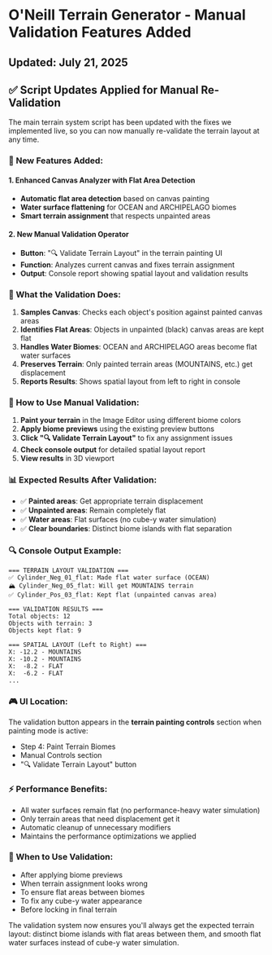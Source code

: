 # O'Neill Terrain Generator - Manual Validation Features Added
## Updated: July 21, 2025

## ✅ Script Updates Applied for Manual Re-Validation

The main terrain system script has been updated with the fixes we implemented live, so you can now manually re-validate the terrain layout at any time.

### **🔧 New Features Added:**

#### **1. Enhanced Canvas Analyzer with Flat Area Detection**
- **Automatic flat area detection** based on canvas painting
- **Water surface flattening** for OCEAN and ARCHIPELAGO biomes
- **Smart terrain assignment** that respects unpainted areas

#### **2. New Manual Validation Operator**
- **Button**: "🔍 Validate Terrain Layout" in the terrain painting UI
- **Function**: Analyzes current canvas and fixes terrain assignment
- **Output**: Console report showing spatial layout and validation results

### **🎯 What the Validation Does:**

1. **Samples Canvas**: Checks each object's position against painted canvas areas
2. **Identifies Flat Areas**: Objects in unpainted (black) canvas areas are kept flat
3. **Handles Water Biomes**: OCEAN and ARCHIPELAGO areas become flat water surfaces
4. **Preserves Terrain**: Only painted terrain areas (MOUNTAINS, etc.) get displacement
5. **Reports Results**: Shows spatial layout from left to right in console

### **🚀 How to Use Manual Validation:**

1. **Paint your terrain** in the Image Editor using different biome colors
2. **Apply biome previews** using the existing preview buttons
3. **Click "🔍 Validate Terrain Layout"** to fix any assignment issues
4. **Check console output** for detailed spatial layout report
5. **View results** in 3D viewport

### **📊 Expected Results After Validation:**

- ✅ **Painted areas**: Get appropriate terrain displacement
- ✅ **Unpainted areas**: Remain completely flat
- ✅ **Water areas**: Flat surfaces (no cube-y water simulation)
- ✅ **Clear boundaries**: Distinct biome islands with flat separation

### **🔍 Console Output Example:**
```
=== TERRAIN LAYOUT VALIDATION ===
✅ Cylinder_Neg_01_flat: Made flat water surface (OCEAN)
🏔️ Cylinder_Neg_05_flat: Will get MOUNTAINS terrain
✅ Cylinder_Pos_03_flat: Kept flat (unpainted canvas area)

=== VALIDATION RESULTS ===
Total objects: 12
Objects with terrain: 3
Objects kept flat: 9

=== SPATIAL LAYOUT (Left to Right) ===
X: -12.2 - MOUNTAINS
X: -10.2 - MOUNTAINS  
X:  -8.2 - FLAT
X:  -6.2 - FLAT
...
```

### **🎮 UI Location:**
The validation button appears in the **terrain painting controls** section when painting mode is active:
- Step 4: Paint Terrain Biomes
- Manual Controls section
- "🔍 Validate Terrain Layout" button

### **⚡ Performance Benefits:**
- All water surfaces remain flat (no performance-heavy water simulation)
- Only terrain areas that need displacement get it
- Automatic cleanup of unnecessary modifiers
- Maintains the performance optimizations we applied

### **🔄 When to Use Validation:**
- After applying biome previews
- When terrain assignment looks wrong
- To ensure flat areas between biomes
- To fix any cube-y water appearance
- Before locking in final terrain

The validation system now ensures you'll always get the expected terrain layout: distinct biome islands with flat areas between them, and smooth flat water surfaces instead of cube-y water simulation.
